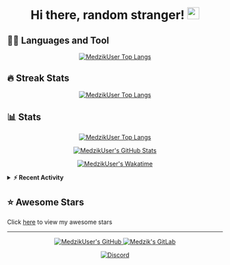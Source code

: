 <h1 align="center">
  Hi there, random stranger!
  <img src="https://cdn.medzik.xyz/Zw2ELB8.gif" width="28">
</h1>

## 👨‍💻 Languages and Tool

<p align="center">
  <a href="https://github.com/anuraghazra/github-readme-stats">
    <img alt="MedzikUser Top Langs" src="https://github-readme-stats.vercel.app/api/top-langs/?username=MedzikUser&theme=radical&count_private=true&layout=compact" />
  </a>
</p>

## 🔥 Streak Stats

<p align="center">
  <a href="https://git.io/streak-stats">
    <img alt="MedzikUser Top Langs" src="https://github-readme-streak-stats.herokuapp.com/?user=MedzikUser&theme=dracula" />
  </a>
</p>

## 📊 Stats

<p align="center">
  <a href="https://git.io/JEwT2">
    <img alt="MedzikUser Top Langs" src="https://activity-graph.herokuapp.com/graph?username=MedzikUser&bg_color=1F222E&color=F8D866&line=F85D7F&point=FFFFFF&hide_border=true" />
  </a>
</p>

<p align="center">
  <a href="https://git.io/JJmN9">
    <img alt="MedzikUser's GitHub Stats" src="https://github-readme-stats.vercel.app/api?username=MedzikUser&show_icons=true&theme=radical&line_height=27&include_all_commits=true&count_private=true" />
  </a>
</p>

<p align="center">
  <a href="https://git.io/JJmN9">
    <img alt="MedzikUser's Wakatime" src="https://github-readme-stats.vercel.app/api/wakatime?username=@Medzik&theme=radical" />
  </a>
</p>

<details>
<summary><b>⚡ Recent Activity</b></summary>

<!--START_SECTION:activity-->
1. 🎉 Merged PR [#17](https://github.com/MedzikUser/portfolio/pull/17) in [MedzikUser/portfolio](https://github.com/MedzikUser/portfolio)
2. ❗️ Opened issue [#1963](https://github.com/launchbadge/sqlx/issues/1963) in [launchbadge/sqlx](https://github.com/launchbadge/sqlx)
3. 💪 Opened PR [#1156](https://github.com/tokio-rs/axum/pull/1156) in [tokio-rs/axum](https://github.com/tokio-rs/axum)
4. 🗣 Commented on [#154716](https://github.com/microsoft/vscode/issues/154716) in [microsoft/vscode](https://github.com/microsoft/vscode)
5. ❗️ Opened issue [#154716](https://github.com/microsoft/vscode/issues/154716) in [microsoft/vscode](https://github.com/microsoft/vscode)
<!--END_SECTION:activity-->

</details>

## ⭐ Awesome Stars
Click [here](AWESOME-STARS.md) to view my awesome stars

---

<p align="center">
  <a href="https://github.com/MedzikUser">
    <img alt="MedzikUser's GitHub" src="https://img.shields.io/badge/GitHub-100000?style=for-the-badge&logo=github&logoColor=white" />
  </a>
  <a href="https://gitlab.com/Medzik">
    <img alt="Medzik's GitLab" src="https://img.shields.io/badge/GitLab-330F63?style=for-the-badge&logo=gitlab&logoColor=white" />
  </a>
</p>


<p align="center">
  <a href="https://discord.com/users/695958092130680923">
    <img alt="Discord" src="https://lanyard.cnrad.dev/api/695958092130680923?animated=true" />
  </a>
</p>
